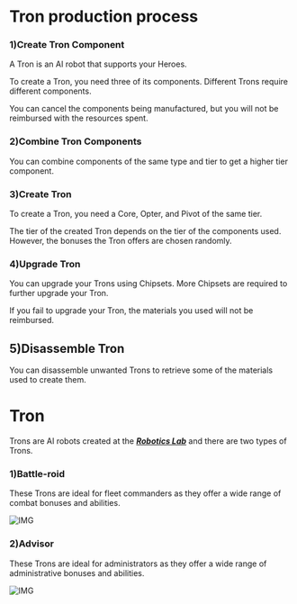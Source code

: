 # Tron production process

### 1)Create Tron Component

  A Tron is an AI robot that supports your Heroes.

To create a Tron, you need three of its components. Different Trons require different components.

You can cancel the components being manufactured, but you will not be reimbursed with the resources spent.



### 2)Combine Tron Components

 You can combine components of the same type and tier to get a higher tier component.



### 3)Create Tron

 To create a Tron, you need a Core, Opter, and Pivot of the same tier.

The tier of the created Tron depends on the tier of the components used. However, the bonuses the Tron offers are chosen randomly.



### 4)Upgrade Tron

 You can upgrade your Trons using Chipsets. More Chipsets are required to further upgrade your Tron.

If you fail to upgrade your Tron, the materials you used will not be reimbursed.



## 5)Disassemble Tron

 You can disassemble unwanted Trons to retrieve some of the materials used to create them.











# Tron

 Trons are AI robots created at the ***<u>Robotics Lab</u>*** and there are two types of Trons.



### 1)Battle-roid

 These Trons are ideal for fleet commanders as they offer a wide range of combat bonuses and abilities.

![IMG]()



### 2)Advisor

 These Trons are ideal for administrators as they offer a wide range of administrative bonuses and abilities.

![IMG]()